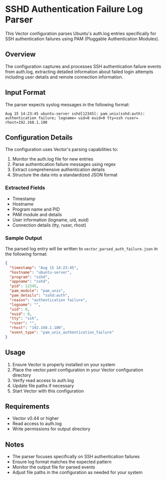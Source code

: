 # SSHD Authentication Failure Log Parser

This Vector configuration parses Ubuntu's auth.log entries specifically for SSH authentication failures using PAM (Pluggable Authentication Modules).

## Overview

The configuration captures and processes SSH authentication failure events from auth.log, extracting detailed information about failed login attempts including user details and remote connection information.

## Input Format

The parser expects syslog messages in the following format:

```
Aug 15 14:23:45 ubuntu-server sshd[12345]: pam_unix(sshd:auth): authentication failure; logname= uid=0 euid=0 tty=ssh ruser= rhost=192.168.1.100
```

## Configuration Details

The configuration uses Vector's parsing capabilities to:
1. Monitor the auth.log file for new entries
2. Parse authentication failure messages using regex
3. Extract comprehensive authentication details
4. Structure the data into a standardized JSON format

### Extracted Fields
- Timestamp
- Hostname
- Program name and PID
- PAM module and details
- User information (logname, uid, euid)
- Connection details (tty, ruser, rhost)

### Sample Output

The parsed log entry will be written to `vector_parsed_auth_failure.json` in the following format:

```json
{
  "timestamp": "Aug 15 14:23:45",
  "hostname": "ubuntu-server",
  "program": "sshd",
  "appname": "sshd",
  "pid": 12345,
  "pam_module": "pam_unix",
  "pam_details": "sshd:auth",
  "reason": "authentication failure",
  "logname": "",
  "uid": 0,
  "euid": 0,
  "tty": "ssh",
  "ruser": "",
  "rhost": "192.168.1.100",
  "event_type": "pam_unix_authentication_failure"
}
```

## Usage

1. Ensure Vector is properly installed on your system
2. Place the vector.yaml configuration in your Vector configuration directory
3. Verify read access to auth.log
4. Update file paths if necessary
5. Start Vector with this configuration

## Requirements

- Vector v0.44 or higher
- Read access to auth.log
- Write permissions for output directory

## Notes

- The parser focuses specifically on SSH authentication failures
- Ensure log format matches the expected pattern
- Monitor the output file for parsed events
- Adjust file paths in the configuration as needed for your system
